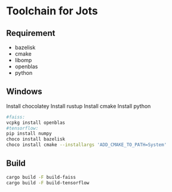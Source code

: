 # Toolchain for Jots

## Requirement

- bazelisk
- cmake
- libomp
- openblas
- python

## Windows

Install chocolatey
Install rustup
Install cmake
Install python

```bash
#faiss:
vcpkg install openblas
#tensorflow:
pip install numpy
choco install bazelisk
choco install cmake --installargs 'ADD_CMAKE_TO_PATH=System'
```

## Build

```sh
cargo build -F build-faiss
cargo build -F build-tensorflow
```

